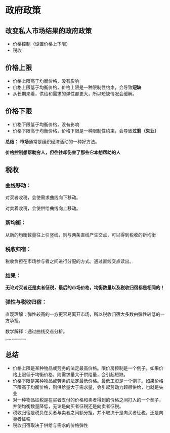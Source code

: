 # 政府政策

## **改变私人市场结果的政府政策**

* 价格控制（设置价格上下限）
* 税收

## 价格上限

* 价格上限高于均衡价格，没有影响
* 价格上限低于均衡价格，价格上限是一种限制性约束，会导致**短缺**
* 从长期来看，供给和需求的弹性都更大，所以短缺情况会缓解。

## 价格下限

* 价格下限低于均衡价格，没有影响
* 价格下限高于均衡价格，价格下限是一种限制性约束，会导致**过剩（失业）**



**总结：** **市场**通常是组织经济活动的一种好方法。

**价格控制想帮助穷人，但往往却伤害了那些它本想帮助的人**

## 税收

### 曲线移动：

对买者收税，会使需求曲线向下移动。

对卖着收税，会使供给曲线向上移动。

### 新均衡：

从新的均衡数量往上引竖线，则与两条直线产生交点，可以得到税收的新均衡

### 税收归宿：

税收负担在市场参与者之间进行分配的方式。通过直线交点读出。

### 结果：

**无论对买者还是卖者征税，最后的市场价格，均衡数量以及税收归宿都是相同的！**

### 弹性与税收归宿：

直观理解：弹性较高的一方更容易离开市场，所以税收归宿大多数由弹性较低的一方承担。

数学解释：通过曲线交点分析。

<img src="C:\Users\szr0925\AppData\Roaming\Typora\typora-user-images\image-20241015092713108.png" alt="image-20241015092713108" style="zoom:33%;" />

## 总结

* 价格上限是某种物品或劳务的法定最高价格。限价房控制是一个例子。如果价格上限低于均衡价格，则需求量大于供给量，会引起短缺。
* 价格下限是某种物品或劳务的法定最低价格。最低工资是一个例子。如果价格下限高于均衡价格，则供给量大于需求量，会引起劳动力超额供给，也就是失业
* 对一种物品征税是在买者支付的价格和卖者得到的价格之间打入的一个契子，并使均衡数量降低，无论是向买者征税还是向卖者征税。
* 税收归宿是税负在买者与卖者之间额分担，并不取决于是向买者征税，还是向卖者征税 
* 税收归宿取决于供给与需求的价格弹性
